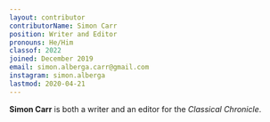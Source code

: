 ```yaml
---
layout: contributor
contributorName: Simon Carr
position: Writer and Editor
pronouns: He/Him
classof: 2022
joined: December 2019
email: simon.alberga.carr@gmail.com
instagram: simon.alberga
lastmod: 2020-04-21
---
```

**Simon Carr** is both a writer and an editor for the *Classical Chronicle*.
